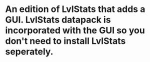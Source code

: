 # An edition of LvlStats that adds a GUI. LvlStats datapack is incorporated with the GUI so you don't need to install LvlStats seperately.
 
